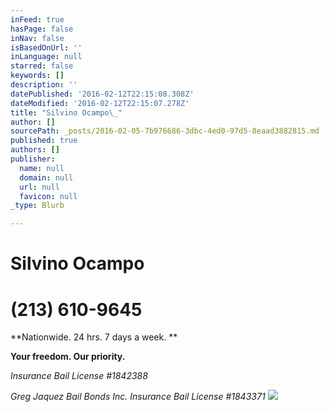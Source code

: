 ```yaml
---
inFeed: true
hasPage: false
inNav: false
isBasedOnUrl: ''
inLanguage: null
starred: false
keywords: []
description: ''
datePublished: '2016-02-12T22:15:08.308Z'
dateModified: '2016-02-12T22:15:07.278Z'
title: "Silvino Ocampo\_"
author: []
sourcePath: _posts/2016-02-05-7b976686-3dbc-4ed0-97d5-8eaad3882815.md
published: true
authors: []
publisher:
  name: null
  domain: null
  url: null
  favicon: null
_type: Blurb

---
```

# Silvino Ocampo 

# (213) 610-9645

**Nationwide. 24 hrs. 7 days a week. **

**Your freedom. Our priority.**

_Insurance Bail License \#1842388_

_Greg Jaquez Bail Bonds Inc. Insurance Bail License \#1843371_
![](https://s3-us-west-2.amazonaws.com/the-grid-img/p/b523098fe2d3cff714ad93c7a9b0858551c54f11.jpg)